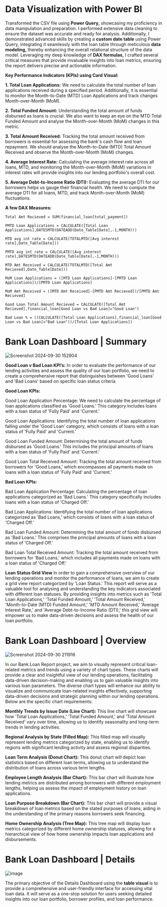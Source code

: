 # Data Visualization with Power BI

Transformed the CSV file using **Power Query,** showcasing my proficiency in data manipulation and preparation. I performed extensive data cleaning to ensure the dataset was accurate and ready for analysis. Additionally, I demonstrated advanced skills by creating a **custom date table** using Power Query, integrating it seamlessly with the loan table through meticulous **data modeling,** thereby enhancing the overall relational structure of the data model. Leveraging my deep knowledge of **DAX formulas,** I crafted several critical measures that provide invaluable insights into loan metrics, ensuring the report delivers precise and actionable information.

**Key Performance Indicators (KPIs) using Card Visual:**

**1. Total Loan Applications:** We need to calculate the total number of loan applications received during a specified period. Additionally, it is essential to monitor the Month-to-Date (MTD) Loan Applications and track changes Month-over-Month (MoM).

**2. Total Funded Amount:** Understanding the total amount of funds disbursed as loans is crucial. We also want to keep an eye on the MTD Total Funded Amount and analyse the Month-over-Month (MoM) changes in this metric.

**3. Total Amount Received:** Tracking the total amount received from borrowers is essential for assessing the bank's cash flow and loan repayment. We should analyse the Month-to-Date (MTD) Total Amount Received and observe the Month-over-Month (MoM) changes.

**4. Average Interest Rate:** Calculating the average interest rate across all loans, MTD, and monitoring the Month-over-Month (MoM) variations in interest rates will provide insights into our lending portfolio's overall cost.

**5. Average Debt-to-Income Ratio (DTI):** Evaluating the average DTI for our borrowers helps us gauge their financial health. We need to compute the average DTI for all loans, MTD, and track Month-over-Month (MoM) fluctuations.

**A few DAX Measures:**

`Total Amt Recieved = SUM(financial_loan[total_payment])` 

`PMTD Loan Applications = CALCULATE([Total Loan Applications],DATESMTD(DATEADD(Date_Table[Date],-1,MONTH)))`

`MTD avg int rate = CALCULATE(TOTALMTD([Avg interest rate],Date_Table[Date]))`

`PMTD avg int rate = CALCULATE([Avg interest rate],DATESMTD(DATEADD(Date_Table[Date],-1,MONTH)))`

`MTD Amt Received = CALCULATE(TOTALMTD([Total Amt Recieved],Date_Table[Date]))`

`MoM Loan Applications = ([MTD Loan Applications]-[PMTD Loan Applications])/[PMTD Loan Applications]`

`MoM Amt Received = ([MTD Amt Received]-[PMTD Amt Recieved])/[PMTD Amt Recieved]`

`Good Loan Total Amount Recieved = CALCULATE([Total Amt Recieved],financial_loan[Good Loan vs Bad Loan]="Good Loan")`

`Bad Loan % = ((CALCULATE([Total Loan Applications],financial_loan[Good Loan vs Bad Loan]="Bad Loan"))/[Total Loan Applications]) `

# Bank Loan Dashboard | Summary

![Screenshot 2024-09-30 152904](https://github.com/user-attachments/assets/967dad66-5000-4d07-8460-2ca8acdb27cf)

**Good Loan v Bad Loan KPI’s:**
In order to evaluate the performance of our lending activities and assess the quality of our loan portfolio, we need to create a comprehensive report that distinguishes between 'Good Loans' and 'Bad Loans' based on specific loan status criteria

**Good Loan KPIs:**

Good Loan Application Percentage: We need to calculate the percentage of loan applications classified as 'Good Loans.' This category includes loans with a loan status of 'Fully Paid' and 'Current.'

Good Loan Applications: Identifying the total number of loan applications falling under the 'Good Loan' category, which consists of loans with a loan status of 'Fully Paid' and 'Current.'

Good Loan Funded Amount: Determining the total amount of funds disbursed as 'Good Loans.' This includes the principal amounts of loans with a loan status of 'Fully Paid' and 'Current.'

Good Loan Total Received Amount: Tracking the total amount received from borrowers for 'Good Loans,' which encompasses all payments made on loans with a loan status of 'Fully Paid' and 'Current.'

**Bad Loan KPIs:**

Bad Loan Application Percentage: Calculating the percentage of loan applications categorized as 'Bad Loans.' This category specifically includes loans with a loan status of 'Charged Off.'

Bad Loan Applications: Identifying the total number of loan applications categorized as 'Bad Loans,' which consists of loans with a loan status of 'Charged Off.'

Bad Loan Funded Amount: Determining the total amount of funds disbursed as 'Bad Loans.' This comprises the principal amounts of loans with a loan status of 'Charged Off.'

Bad Loan Total Received Amount: Tracking the total amount received from borrowers for 'Bad Loans,' which includes all payments made on loans with a loan status of 'Charged Off.'

**Loan Status Grid View**
In order to gain a comprehensive overview of our lending operations and monitor the performance of loans, we aim to create a grid view report categorized by 'Loan Status.' This report will serve as a valuable tool for analysing and understanding the key indicators associated with different loan statuses. By providing insights into metrics such as 'Total Loan Applications,' 'Total Funded Amount,' 'Total Amount Received,' 'Month-to-Date (MTD) Funded Amount,' 'MTD Amount Received,' 'Average Interest Rate,' and 'Average Debt-to-Income Ratio (DTI),' this grid view will empower us to make data-driven decisions and assess the health of our loan portfolio.

# Bank Loan Dashboard | Overview

![Screenshot 2024-09-30 211916](https://github.com/user-attachments/assets/6072b07c-9a04-4f03-bbfc-d0d966f149b8)

In our Bank Loan Report project, we aim to visually represent critical loan-related metrics and trends using a variety of chart types. These charts will provide a clear and insightful view of our lending operations, facilitating data-driven decision-making and enabling us to gain valuable insights into various loan parameters. The diverse chart types will enhance our ability to visualize and communicate loan-related insights effectively, supporting data-driven decisions and strategic planning within our lending operations. Below are the specific chart requirements:

**Monthly Trends by Issue Date (Line Chart):** This line chart will showcase how 'Total Loan Applications,' 'Total Funded Amount,' and 'Total Amount Received' vary over time, allowing us to identify seasonality and long-term trends in lending activities.

**Regional Analysis by State (Filled Map):** This filled map will visually represent lending metrics categorized by state, enabling us to identify regions with significant lending activity and assess regional disparities.

**Loan Term Analysis (Donut Chart):** This donut chart will depict loan statistics based on different loan terms, allowing us to understand the distribution of loans across various term lengths.

**Employee Length Analysis (Bar Chart):** This bar chart will illustrate how lending metrics are distributed among borrowers with different employment lengths, helping us assess the impact of employment history on loan applications.

**Loan Purpose Breakdown (Bar Chart):** This bar chart will provide a visual breakdown of loan metrics based on the stated purposes of loans, aiding in the understanding of the primary reasons borrowers seek financing.

**Home Ownership Analysis (Tree Map):** This tree map will display loan metrics categorized by different home ownership statuses, allowing for a hierarchical view of how home ownership impacts loan applications and disbursements.

# Bank Loan Dashboard | Details

![image](https://github.com/user-attachments/assets/b311ce29-ebbb-4d43-a9e0-2cff25660832)

The primary objective of the Details Dashboard using the **table visual** is to provide a comprehensive and user-friendly interface for accessing vital loan data. It will serve as a one-stop solution for users seeking detailed insights into our loan portfolio, borrower profiles, and loan performance.
 





